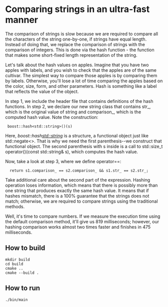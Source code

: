 # Comparing strings in an ultra-fast manner

The comparison of strings is slow because we are required to compare all the characters of the string one-by-one, if strings have equal length. Instead of doing that, we replace the comparison of strings with the comparison of integers. This is done via the hash function - the function that makes some short-fixed length representation of the string.

Let's talk about the hash values on apples. Imagine that you have two apples with labels, and you wish to check that the apples are of the same cultivar. The simplest way to compare those apples is by comparing them by labels. Otherwise, you'll lose a lot of time comparing the apples based on the color, size, form, and other parameters. Hash is something like a label that reflects the value of the object.

In step 1, we include the header file that contains definitions of the hash functions. In step 2, we declare our new string class that contains str_, which is the original value of string and comparison_, which is the computed hash value. Note the construction:

```
 boost::hash<std::string>()(s) 
```

Here, *boost::hash<std::string>* is a structure, a functional object just like std::negate<>. That is why we need the first parenthesis--we construct that functional object. The second parenthesis with s inside is a call to std::size_t operator()(const std::string& s), which computes the hash value.

Now, take a look at step 3, where we define operator==:

```
  return s1.comparison_ == s2.comparison_ && s1.str_ == s2.str_; 
```

Take additional care about the second part of the expression. Hashing operation loses information, which means that there is possibly more than one string that produces exactly the same hash value. It means that if hashes mismatch, there is a 100% guarantee that the strings does not match; otherwise, we are required to compare strings using the traditional methods.

Well, it's time to compare numbers. If we measure the execution time using the default comparison method, it'll give us 819 milliseconds; however, our hashing comparison works almost two times faster and finishes in 475 milliseconds.

## How to build
```
mkdir build
cd build
cmake ..
cmake --build .
```

## How to run
```
./bin/main

```